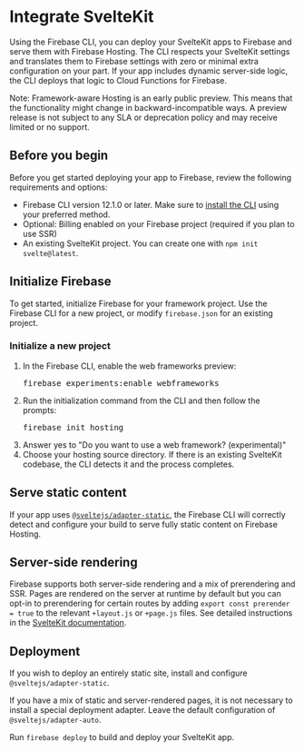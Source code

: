 # Integrate SvelteKit

Using the Firebase CLI, you can deploy your SvelteKit apps to Firebase and
serve them with Firebase Hosting. The CLI respects your SvelteKit settings and
translates them to Firebase settings with zero or minimal extra configuration on
your part. If your app includes dynamic server-side logic, the CLI deploys that
logic to Cloud Functions for Firebase.

Note: Framework-aware Hosting is an early public preview. This means
that the functionality might change in backward-incompatible ways. A preview
release is not subject to any SLA or deprecation policy and may receive limited
or no support.

## Before you begin

Before you get started deploying your app to Firebase,
review the following requirements and options:

- Firebase CLI version 12.1.0 or later. Make sure to
  [install the CLI](/docs/cli#install_the_firebase_cli)
  using your preferred method.
- Optional: Billing enabled on your Firebase project
  (required if you plan to use SSR)
- An existing SvelteKit project. You can create one with `npm init svelte@latest`.


## Initialize Firebase

To get started, initialize Firebase for your framework project.
Use the Firebase CLI for a new project, or modify `firebase.json` for an
existing project.

### Initialize a new project

1. In the Firebase CLI, enable the web frameworks preview:
   <pre class="devsite-terminal">firebase experiments:enable webframeworks</pre>
1. Run the initialization command from the CLI and then follow the prompts:
   <pre class="devsite-terminal">firebase init hosting</pre>
1.  Answer yes to "Do you want to use a web framework? (experimental)"
1.  Choose your hosting source directory.  If there is an existing SvelteKit codebase,
    the CLI detects it and the process completes.

## Serve static content

If your app uses [`@sveltejs/adapter-static`](https://kit.svelte.dev/docs/adapter-static), the Firebase CLI will correctly detect and configure your build to serve fully static content on Firebase Hosting.

## Server-side rendering

Firebase supports both server-side rendering and a mix of prerendering and SSR. Pages are rendered on the server at runtime by default but you can opt-in to prerendering for certain routes by adding `export const prerender = true` to the relevant `+layout.js` or `+page.js` files. See detailed instructions in the [SvelteKit documentation](https://kit.svelte.dev/docs/page-options).

## Deployment

If you wish to deploy an entirely static site, install and configure `@sveltejs/adapter-static`.

If you have a mix of static and server-rendered pages, it is not necessary to install a special deployment adapter. Leave the default configuration of `@sveltejs/adapter-auto`. 

Run `firebase deploy` to build and deploy your SvelteKit app.